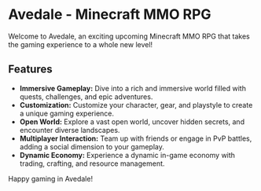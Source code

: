 <h1>Avedale - Minecraft MMO RPG</h1>

  <p>Welcome to Avedale, an exciting upcoming Minecraft MMO RPG that takes the gaming experience to a whole new level!</p>

  <h2>Features</h2>
    <ul>
        <li><strong>Immersive Gameplay:</strong> Dive into a rich and immersive world filled with quests, challenges, and epic adventures.</li>
        <li><strong>Customization:</strong> Customize your character, gear, and playstyle to create a unique gaming experience.</li>
        <li><strong>Open World:</strong> Explore a vast open world, uncover hidden secrets, and encounter diverse landscapes.</li>
        <li><strong>Multiplayer Interaction:</strong> Team up with friends or engage in PvP battles, adding a social dimension to your gameplay.</li>
        <li><strong>Dynamic Economy:</strong> Experience a dynamic in-game economy with trading, crafting, and resource management.</li>
    </ul>
    
  <p>Happy gaming in Avedale!</p>
